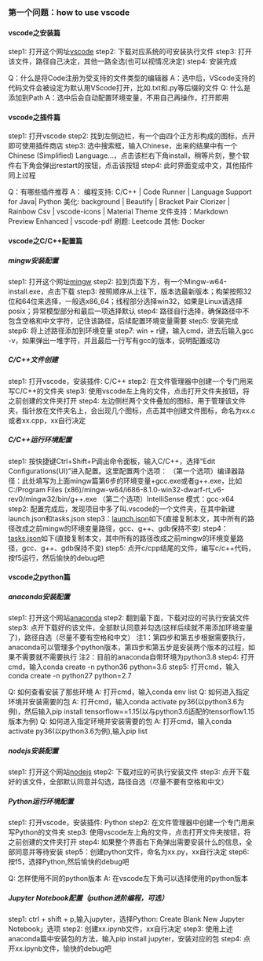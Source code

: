 ### 第一个问题：how to use vscode

#### vscode之安装篇
step1: 打开这个网址[vscode](https://code.visualstudio.com/download)
step2: 下载对应系统的可安装执行文件
step3: 打开该文件，路径自己决定，其他一路全选(也可以视情况决定)
step4: 安装完成

Q：什么是将Code注册为受支持的文件类型的编辑器
A：选中后，VScode支持的代码文件会被设定为默认用VScode打开，比如.txt和.py等后缀的文件
Q: 什么是添加到Path
A：选中后会自动配置环境变量，不用自己再操作，打开即用
#### vscode之插件篇
step1: 打开vscode
step2: 找到左侧边栏，有一个由四个正方形构成的图标，点开即可使用插件商店
step3: 选中搜索框，输入Chinese，出来的结果中有一个Chinese (Simplified) Language...，点击该栏右下角install，稍等片刻，整个软件右下角会弹出restart的按钮，点击该按钮
step4: 此时界面变成中文，其他插件同上过程

Q：有哪些插件推荐
A：
编程支持: C/C++ | Code Runner | Language Support for Java| Python
美化: background | Beautify | Bracket Pair Clorizer | Rainbow Csv | vscode-icons | Material Theme
文件支持：Markdown Preview Enhanced | vscode-pdf
刷题: Leetcode
其他: Docker

#### vscode之C/C++配置篇
##### mingw安装配置
step1: 打开这个网址[mingw](https://sourceforge.net/projects/mingw-w64/files/mingw-w64/mingw-w64-release/)
step2: 拉到页面下方，有一个Mingw-w64-install.exe，点击下载
step3: 按照顺序从上往下，版本选最新版本；构架按照32位和64位来选择，一般选x86_64；线程部分选择win32，如果是Linux请选择posix；异常模型部分和最后一项选择默认
step4: 路径自行选择，确保路径中不包含空格和中文字符，记住该路径，后续配置环境变量需要
step5: 安装完成
step6: 将上述路径添加到环境变量
step7: win + r键，输入cmd，进去后输入gcc -v，如果弹出一堆字符，并且最后一行写有gcc的版本，说明配置成功
##### C/C++文件创建
step1: 打开vscode，安装插件: C/C++
step2: 在文件管理器中创建一个专门用来写C/C++的文件夹
step3: 使用vscode左上角的文件，点击打开文件夹按钮，将之前创建的文件夹打开
step4: 左边侧栏两个文件叠加的图标，用于管理该文件夹，指针放在文件夹名上，会出现几个图标，点击其中创建文件图标，命名为xx.c或者xx.cpp，xx自行决定
##### C/C++运行环境配置
step1: 按快捷键Ctrl+Shift+P调出命令面板，输入C/C++，选择“Edit Configurations(UI)”进入配置。这里配置两个选项： 
（第一个选项）编译器路径：此处填写为上面mingw篇第6步的环境变量+gcc.exe或者g++.exe，比如C:/Program Files (x86)/mingw-w64/i686-8.1.0-win32-dwarf-rt_v6-rev0/mingw32/bin/g++.exe
（第二个选项）IntelliSense 模式：gcc-x64
step2: 配置完成后，发现项目中多了叫.vscode的一个文件夹，在其中新建launch.json和tasks.json
step3：[launch.json]()如下(直接复制本文，其中所有的路径改成之前mingw的环境变量路径，gcc、g++、gdb保持不变)
step4：[tasks.json]()如下(直接复制本文，其中所有的路径改成之前mingw的环境变量路径，gcc、g++、gdb保持不变)
step5: 点开c/cpp结尾的文件，编写c/c++代码，按f5运行，然后愉快的debug吧

#### vscode之python篇
##### anaconda安装配置
step1: 打开这个网站[anaconda](https://www.anaconda.com/download/)
step2: 翻到最下面，下载对应的可执行安装文件
step3: 点开下载好的该文件，全部默认同意并勾选(这样后续就不用添加环境变量了)，路径自选（尽量不要有空格和中文）
注1：第四步和第五步根据需要执行，anaconda可以管理多个python版本，第四步和第五步是安装两个版本的过程，如果不需要就不需要执行
注2：目前的anaconda自带环境为python3.8
step4: 打开cmd，输入conda create -n python36 python=3.6
step5: 打开cmd，输入conda create -n python27 python=2.7

Q: 如何查看安装了那些环境
A: 打开cmd，输入conda env list
Q: 如何进入指定环境并安装需要的包
A: 打开cmd，输入conda activate py36(以python3.6为例)，然后输入pip install tensorflow==1.15(以与python3.6适配的tensorflow1.15版本为例)
Q: 如何进入指定环境并安装需要的包
A: 打开cmd，输入conda activate py36(以python3.6为例),输入pip list

##### nodejs安装配置
step1: 打开这个网站[nodejs](https://nodejs.org/en/download/)
step2: 下载对应的可执行安装文件
step3: 点开下载好的该文件，全部默认同意并勾选，路径自选（尽量不要有空格和中文）

##### Python运行环境配置
step1: 打开vscode，安装插件: Python
step2: 在文件管理器中创建一个专门用来写Python的文件夹
step3: 使用vscode左上角的文件，点击打开文件夹按钮，将之前创建的文件夹打开
step4: 如果整个界面右下角弹出需要安装什么的信息，全部同意并等待安装
step5：创建python文件，命名为xx.py，xx自行决定
step6: 按f5，选择Python,然后愉快的debug吧

Q: 怎样使用不同的python版本
A: 在vscode左下角可以选择使用的python版本
##### Jupyter Notebook配置（puthon进阶编程，可选）
step1: ctrl + shift + p,输入jupyter，选择Python: Create Blank New Jupyter Notebook」选项
step2: 创建xx.ipynb文件，xx自行决定
step3: 使用上述anaconda篇中安装包的方法，输入pip install jupyter，安装对应的包
step4: 点开xx.ipynb文件，愉快的debug吧